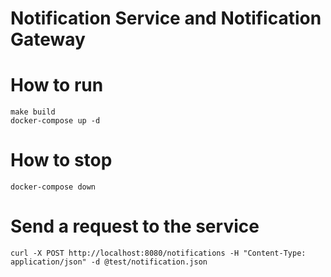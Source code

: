 # Notification Service and Notification Gateway

# How to run

```
make build
docker-compose up -d
```

# How to stop

```
docker-compose down
```

# Send a request to the service

```
curl -X POST http://localhost:8080/notifications -H "Content-Type: application/json" -d @test/notification.json
```
